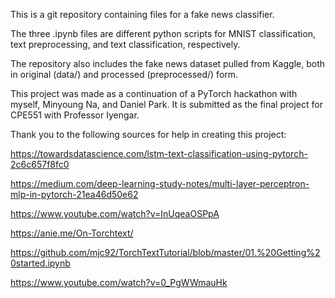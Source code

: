 This is a git repository containing files for a fake news classifier.

The three .ipynb files are different python scripts for MNIST classification, text preprocessing, and text classification, respectively.

The repository also includes the fake news dataset pulled from Kaggle, both in original (data/) and processed (preprocessed/) form.

This project was made as a continuation of a PyTorch hackathon with myself, Minyoung Na, and Daniel Park. It is submitted as the final project for CPE551 with Professor Iyengar.


Thank you to the following sources for help in creating this project:

https://towardsdatascience.com/lstm-text-classification-using-pytorch-2c6c657f8fc0

https://medium.com/deep-learning-study-notes/multi-layer-perceptron-mlp-in-pytorch-21ea46d50e62

https://www.youtube.com/watch?v=InUqeaOSPpA

https://anie.me/On-Torchtext/

https://github.com/mjc92/TorchTextTutorial/blob/master/01.%20Getting%20started.ipynb

https://www.youtube.com/watch?v=0_PgWWmauHk
